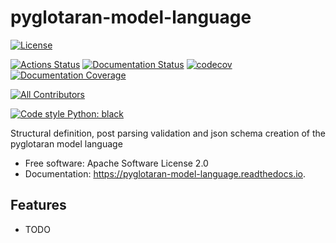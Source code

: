 # pyglotaran-model-language

<!-- [![PyPi Version](https://img.shields.io/pypi/v/pyglotaran_model_language.svg)](https://pypi.org/project/pyglotaran-model-language/)
[![Conda Version](https://img.shields.io/conda/vn/conda-forge/pyglotaran-model-language.svg)](https://anaconda.org/conda-forge/pyglotaran-model-language)
[![Supported Python Versions](https://img.shields.io/pypi/pyversions/pyglotaran_model_language.svg)](https://pypi.org/project/pyglotaran-model-language/) -->

[![License](https://img.shields.io/badge/License-Apache%202.0-blue.svg)](https://opensource.org/licenses/Apache-2.0)

[![Actions Status](https://github.com/glotaran/pyglotaran-model-language/workflows/Tests/badge.svg)](https://github.com/glotaran/pyglotaran-model-language/actions)
[![Documentation Status](https://readthedocs.org/projects/pyglotaran-model-language/badge/?version=latest)](https://pyglotaran-model-language.readthedocs.io/en/latest/?badge=latest)
[![codecov](https://codecov.io/gh/glotaran/pyglotaran-model-language/branch/main/graph/badge.svg)](https://codecov.io/gh/glotaran/pyglotaran-model-language)
[![Documentation Coverage](https://raw.githubusercontent.com/glotaran/pyglotaran-model-language/main/docs/_static/interrogate_badge.svg)](https://github.com/glotaran/pyglotaran-model-language)

[![All Contributors](https://img.shields.io/github/all-contributors/glotaran/pyglotaran-model-language)](#contributors)

[![Code style Python: black](https://img.shields.io/badge/code%20style-black-000000.svg)](https://github.com/psf/black)

Structural definition, post parsing validation and json schema creation of the pyglotaran model language

- Free software: Apache Software License 2.0
- Documentation: https://pyglotaran-model-language.readthedocs.io.

## Features

- TODO
